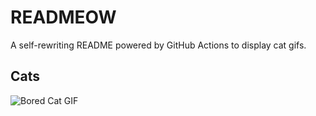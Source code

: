 # READMEOW

A self-rewriting README powered by GitHub Actions to display cat gifs.

## Cats

![Bored Cat GIF](https://media2.giphy.com/media/v1.Y2lkPTlhY2QwMmRhZGh5Z3o0bnk2czU2YmxxcnNrOTZta3ozcjFobXFja3ptcW0zOXljNiZlcD12MV9naWZzX3NlYXJjaCZjdD1n/mlvseq9yvZhba/200.gif)
